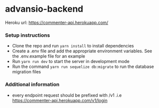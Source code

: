 # advansio-backend

Heroku url: https://commenter-api.herokuapp.com/

### Setup instructions
- Clone the repo and run `yarn install` to install dependencies
- Create a .env file and add the appropriate environment variables. See the .env.example file for an example
- Run `yarn run dev` to start the server in development mode
- Run the command `yarn run sequelize db:migrate` to run the database migration files

### Additional information
- every endpoint request should be prefixed with /v1 .i.e https://commenter-api.herokuapp.com/v1/login
